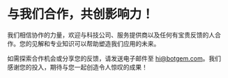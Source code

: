 # 与我们合作，共创影响力！

我们相信协作的力量，欢迎与科技公司、服务提供商以及任何有宝贵反馈的人合作。您的见解和专业知识可以帮助塑造我们应用的未来。

如需探索合作机会或分享您的反馈，请发送电子邮件至 hi@botgem.com。我们感谢您的投入，期待与您一起创造令人惊叹的成果！
